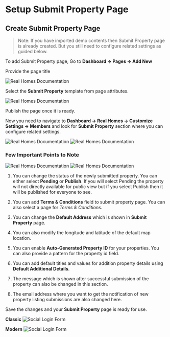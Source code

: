# Setup Submit Property Page

## Create Submit Property Page
> Note: If you have imported demo contents then Submit Property page is already created. But you still need to configure related settings as guided below.

To add Submit Property page, Go to **Dashboard → Pages → Add New**

Provide the page title 

![Real Homes Documentation](images/member-pages/submit-property-title.png)

Select the **Submit Property** template from page attributes.

![Real Homes Documentation](images/member-pages/submit-property-template.png)

Publish the page once it is ready. 

Now you need to navigate to **Dashboard → Real Homes → Customize Settings → Members** and look for **Submit Property** section where you can configure related settings.

![Real Homes Documentation](images/member-pages/members-customizer.png) ![Real Homes Documentation](images/member-pages/submit-property-panel.png)

### Few Important Points to Note

![Real Homes Documentation](images/member-pages/submit-property-customizer-settings.png) ![Real Homes Documentation](images/member-pages/submit-property-customizer-settings-2.png)

1. You can change the status of the newly submitted property. You can either select **Pending** or **Publish**. If you will select Pending the property will not directly available for public view but if you select Publish then it will be published for everyone to see.

2. You can add **Terms & Conditions** field to submit property page. You can also select a page for *Terms & Conditions*.

3. You can change the **Default Address** which is shown in **Submit Property** page.

4. You can also modify the longitude and latitude of the default map location.

5. You can enable **Auto-Generated Property ID** for your properties. You can also provide a pattern for the property id field.

6. You can add default titles and values for addition property details using **Default Additional Details**.

7. The message which is shown after successful submission of the property can also be changed in this section.

8. The email address where you want to get the notification of new property listing submissions are also changed here.

Save the changes and your **Submit Property** page is ready for use. 

**Classic**
![Social Login Form](images/member-pages/submit-property-front-end.png)

**Modern**
![Social Login Form](images/member-pages/submit-property-front-end-mod.png)
